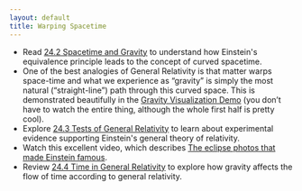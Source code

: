 ```yaml
---
layout: default
title: Warping Spacetime
---
```


- Read [24.2 Spacetime and Gravity](https://openstax.org/books/astronomy-2e/pages/24-2-spacetime-and-gravity) to understand how Einstein's equivalence principle leads to the concept of curved spacetime.
- One of the best analogies of General Relativity is that matter warps space-time and what we experience as “gravity” is simply the most natural (“straight-line”) path through this curved space. This is demonstrated beautifully in the [Gravity Visualization Demo](https://youtu.be/MTY1Kje0yLg) (you don’t have to watch the entire thing, although the whole first half is pretty cool).
- Explore [24.3 Tests of General Relativity](https://openstax.org/books/astronomy-2e/pages/24-3-tests-of-general-relativity) to learn about experimental evidence supporting Einstein's general theory of relativity.
- Watch this excellent video, which describes [The eclipse photos that made Einstein famous](https://youtu.be/HLxvq_M4218?si=ug0LzKtKIFv8XZKS).
- Review [24.4 Time in General Relativity](https://openstax.org/books/astronomy-2e/pages/24-4-time-in-general-relativity) to explore how gravity affects the flow of time according to general relativity.
